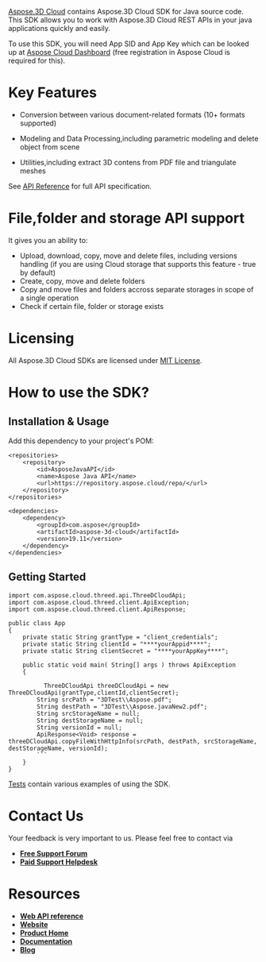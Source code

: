 [Aspose.3D Cloud](https://products.aspose.cloud/3D) contains Aspose.3D Cloud SDK for Java source code. This SDK allows you to work with Aspose.3D Cloud REST APIs in your java applications quickly and easily.

To use this SDK, you will need App SID and App Key which can be looked up at [Aspose Cloud Dashboard](https://dashboard.aspose.cloud/#/apps) (free registration in Aspose Cloud is required for this).


# Key Features

- Conversion between various document-related formats (10+ formats supported)

- Modeling and Data Processing,including parametric modeling and delete object from scene 

- Utilities,including extract 3D contens from PDF file and triangulate meshes 



See [API Reference](https://apireference.aspose.cloud/3d/) for full API specification.



# File,folder and storage API support


It gives you an ability to:

- Upload, download, copy, move and delete files, including versions handling (if you are using Cloud storage that supports this feature - true by default)
- Create, copy, move and delete folders
- Copy and move files and folders accross separate storages in scope of a single operation
- Check if certain file, folder or storage exists

# Licensing

All Aspose.3D Cloud SDKs are licensed under [MIT License](https://github.com/aspose-3d-cloud/aspose-3d-cloud-dotnet/blob/master/LICENSE).

# How to use the SDK?

## Installation & Usage

 

Add this dependency to your project's POM:


```
<repositories>
    <repository>
        <id>AsposeJavaAPI</id>
        <name>Aspose Java API</name>
        <url>https://repository.aspose.cloud/repo/</url>
    </repository>
</repositories>

<dependencies>
    <dependency>
        <groupId>com.aspose</groupId>
        <artifactId>aspose-3d-cloud</artifactId>
        <version>19.11</version>
    </dependency>
</dependencies>
```

## Getting Started

 

```
import com.aspose.cloud.threed.api.ThreeDCloudApi;
import com.aspose.cloud.threed.client.ApiException;
import com.aspose.cloud.threed.client.ApiResponse;

public class App 
{
	private static String grantType = "client_credentials"; 
	private static String clientId = "****yourAppid****";
	private static String clientSecret = "****yourAppKey****";

    public static void main( String[] args ) throws ApiException
    {
	
    	  ThreeDCloudApi threeDCloudApi = new ThreeDCloudApi(grantType,clientId,clientSecret);
        String srcPath = "3DTest\\Aspose.pdf";
        String destPath = "3DTest\\Aspose.javaNew2.pdf";
        String srcStorageName = null;
        String destStorageName = null;
        String versionId = null;
        ApiResponse<Void> response = threeDCloudApi.copyFileWithHttpInfo(srcPath, destPath, srcStorageName, destStorageName, versionId);
        ```
    }
}
```

[Tests](https://github.com/Aspose-3D-Cloud/aspose-3D-cloud-java/tree/master/src/test/java/com/aspose/cloud/threed/api) contain various examples of using the SDK.



# Contact Us

Your feedback is very important to us. Please feel free to contact via

- [**Free Support Forum**](https://forum.aspose.cloud/c/3d)
- [**Paid Support Helpdesk**](https://helpdesk.aspose.cloud/)

# Resources

- [**Web API reference**](https://apireference.aspose.cloud/3d/)
- [**Website**](https://www.aspose.cloud)
- [**Product Home**](https://products.aspose.cloud/3d)
- [**Documentation**](https://docs.aspose.cloud/display/3dcloud/Home)
- [**Blog**](https://blog.aspose.cloud/category/3d/)